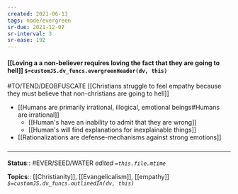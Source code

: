 ```yaml
---
created: 2021-06-13
tags: node/evergreen
sr-due: 2021-12-07
sr-interval: 3
sr-ease: 192
---
```


#### [[Loving a a non-believer requires loving the fact that they are going to hell]] `$=customJS.dv_funcs.evergreenHeader(dv, this)`

#TO/TEND/DEOBFUSCATE [[Christians struggle to feel empathy because they must believe that non-christians are going to hell]]

- [[Humans are primarily irrational, illogical, emotional beings#Humans are irrational]]
    - [[Human's have an inability to admit that they are wrong]]
    - [[Human's will find explanations for inexplainable things]]
- [[Rationalizations are defense-mechanisms against strong emotions]]

### <hr class="footnote"/>

**Status**:: #EVER/SEED/WATER 
*edited `=this.file.mtime`*

**Topics**:: [[Christianity]], [[Evangelicalism]], [[empathy]]
*`$=customJS.dv_funcs.outlinedIn(dv, this)`*
